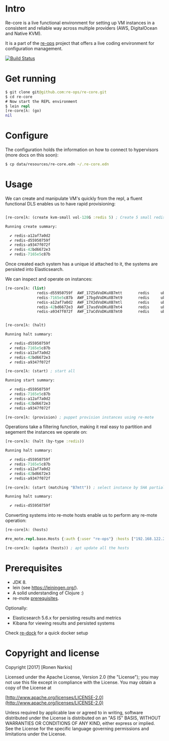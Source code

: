 # Intro

Re-core is a live functional environment for setting up VM instances in a consistent and reliable way across multiple providers (AWS, DigitalOcean and Native KVM).

It is a part of the [re-ops](https://github.com/re-ops) project that offers a live coding environment for configuration management.

[![Build Status](https://travis-ci.org/re-ops/re-core.png)](https://travis-ci.org/re-ops/re-core)

# Get running

```clojure
$ git clone git@github.com:re-ops/re-core.git
$ cd re-core
# Now start the REPL environment
$ lein repl
[re-core]λ: (go)
nil
```

# Configure

The configuration holds the information on how to connect to hypervisors (more docs on this soon):

```clojure
$ cp data/resources/re-core.edn ~/.re-core.edn
```

# Usage

We can create and manipulate VM's quickly from the repl, a fluent functional DLS enables us to have rapid provisioning:

```clojure

[re-core]λ: (create kvm-small vol-128G :redis 5) ; Create 5 small redis instances with a 100G Volume

Running create summary:

  ✔ redis-a12af7a0d2
  ✔ redis-d55950759f
  ✔ redis-a9347f072f
  ✔ redis-42bd6672e3
  ✔ redis-7165e5c87b
```

Once created each system has a unique id attached to it, the systems are persisted into Elasticsearch.

We can inspect and operate on instances:

```clojure
[re-core]λ: (list)
              redis-d55950759f  AWF_17ZSdVoDKuXB7mtt       redis     ubuntu-16.04  192.168.122.142
              redis-7165e5c87b  AWF_17bgdVoDKuXB7mt9       redis     ubuntu-16.04  192.168.122.209
              redis-a12af7a0d2  AWF_17X2dVoDKuXB7mtl       redis     ubuntu-16.04  192.168.122.147
              redis-42bd6672e3  AWF_17asdVoDKuXB7mt4       redis     ubuntu-16.04  192.168.122.196
              redis-a9347f072f  AWF_17aCdVoDKuXB7mt0       redis     ubuntu-16.04  192.168.122.14


[re-core]λ: (halt)

Running halt summary:

  ✔ redis-d55950759f
  ✔ redis-7165e5c87b
  ✔ redis-a12af7a0d2
  ✔ redis-42bd6672e3
  ✔ redis-a9347f072f

[re-core]λ: (start) ; start all

Running start summary:

  ✔ redis-d55950759f
  ✔ redis-7165e5c87b
  ✔ redis-a12af7a0d2
  ✔ redis-42bd6672e3
  ✔ redis-a9347f072f

[re-core]λ: (provision) ; puppet provision instances using re-mote
```

Operations take a filtering function, making it real easy to partition and segement the instances we operate on:

```clojure
[re-core]λ: (halt (by-type :redis))

Running halt summary:

  ✔ redis-d55950759f
  ✔ redis-7165e5c87b
  ✔ redis-a12af7a0d2
  ✔ redis-42bd6672e3
  ✔ redis-a9347f072f

[re-core]λ: (start (matching "B7mtt")) ; select instance by SHA partial matching (git style)

Running halt summary:

  ✔ redis-d55950759f
```

Converting systems into re-mote hosts enable us to perform any re-mote operation:

```clojure
[re-core]λ: (hosts)

#re_mote.repl.base.Hosts {:auth {:user "re-ops"} :hosts ["192.168.122.226" "192.168.122.202" "192.168.122.159" "192.168.122.161" "192.168.122.174"]}

[re-core]λ: (updata (hosts)) ; apt update all the hosts
```

# Prerequisites

* JDK 8.
* lein (see https://leiningen.org/).
* A solid understanding of Clojure :)
* re-mote [prerequisites](https://github.com/re-ops/re-mote#prerequisite).

Optionally:

* Elasticsearch 5.6.x for persisting results and metrics
* Kibana for viewing results and persisted systems

Check [re-dock](https://github.com/re-ops/re-dock) for a quick docker setup

# Copyright and license

Copyright [2017] [Ronen Narkis]

Licensed under the Apache License, Version 2.0 (the "License");
you may not use this file except in compliance with the License.
You may obtain a copy of the License at

  [http://www.apache.org/licenses/LICENSE-2.0](http://www.apache.org/licenses/LICENSE-2.0)

Unless required by applicable law or agreed to in writing, software
distributed under the License is distributed on an "AS IS" BASIS,
WITHOUT WARRANTIES OR CONDITIONS OF ANY KIND, either express or implied.
See the License for the specific language governing permissions and
limitations under the License.
